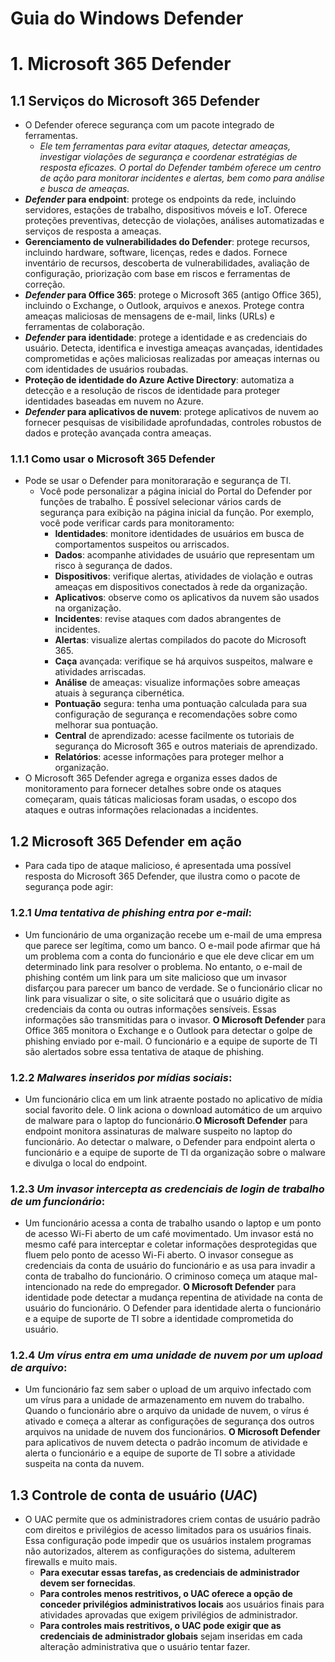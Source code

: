 # Guia do Windows Defender
# 1. **Microsoft 365 Defender**
## 1.1 Serviços do Microsoft 365 Defender
- O Defender oferece segurança com um pacote integrado de ferramentas.
    - *Ele tem ferramentas para evitar ataques, detectar ameaças, investigar violações de segurança e coordenar estratégias de resposta eficazes. O portal do Defender também oferece um centro de ação para monitorar incidentes e alertas, bem como para análise e busca de ameaças.*
- ***Defender* para endpoint**: protege os endpoints da rede, incluindo servidores, estações de trabalho, dispositivos móveis e IoT. Oferece proteções preventivas, detecção de violações, análises automatizadas e serviços de resposta a ameaças.
- **Gerenciamento de vulnerabilidades do Defender**: protege recursos, incluindo hardware, software, licenças, redes e dados. Fornece inventário de recursos, descoberta de vulnerabilidades, avaliação de configuração, priorização com base em riscos e ferramentas de correção.
- ***Defender* para Office 365**: protege o Microsoft 365 (antigo Office 365), incluindo o Exchange, o Outlook, arquivos e anexos. Protege contra ameaças maliciosas de mensagens de e-mail, links (URLs) e ferramentas de colaboração.
- ***Defender* para identidade**: protege a identidade e as credenciais do usuário. Detecta, identifica e investiga ameaças avançadas, identidades comprometidas e ações maliciosas realizadas por ameaças internas ou com identidades de usuários roubadas.
- **Proteção de identidade do Azure Active Directory**: automatiza a detecção e a resolução de riscos de identidade para proteger identidades baseadas em nuvem no Azure.
- ***Defender* para aplicativos de nuvem**: protege aplicativos de nuvem ao fornecer pesquisas de visibilidade aprofundadas, controles robustos de dados e proteção avançada contra ameaças.

### 1.1.1 Como usar o Microsoft 365 Defender
- Pode se usar o Defender para monitoraração e segurança de TI.
    - Você pode personalizar a página inicial do Portal do Defender por funções de trabalho. É possível selecionar vários cards de segurança para exibição na página inicial da função. Por exemplo, você pode verificar cards para monitoramento:
        - **Identidades**: monitore identidades de usuários em busca de comportamentos suspeitos ou arriscados.
        - **Dados**: acompanhe atividades de usuário que representam um risco à segurança de dados.
        - **Dispositivos**: verifique alertas, atividades de violação e outras ameaças em dispositivos conectados à rede da organização.
        - **Aplicativos**: observe como os aplicativos da nuvem são usados na organização.
        - **Incidentes**: revise ataques com dados abrangentes de incidentes.
        - **Alertas**: visualize alertas compilados do pacote do Microsoft 365.
        - **Caça** avançada: verifique se há arquivos suspeitos, malware e atividades arriscadas.
        - **Análise** de ameaças: visualize informações sobre ameaças atuais à segurança cibernética.
        - **Pontuação** segura: tenha uma pontuação calculada para sua configuração de segurança e recomendações sobre como melhorar sua pontuação.
        - **Central** de aprendizado: acesse facilmente os tutoriais de segurança do Microsoft 365 e outros materiais de aprendizado.
        - **Relatórios**: acesse informações para proteger melhor a organização.
- O Microsoft 365 Defender agrega e organiza esses dados de monitoramento para fornecer detalhes sobre onde os ataques começaram, quais táticas maliciosas foram usadas, o escopo dos ataques e outras informações relacionadas a incidentes.

## 1.2 Microsoft 365 Defender em ação
- Para cada tipo de ataque malicioso, é apresentada uma possível resposta do Microsoft 365 Defender, que ilustra como o pacote de segurança pode agir:

### 1.2.1 ***Uma tentativa de phishing entra por e-mail***:
- Um funcionário de uma organização recebe um e-mail de uma empresa que parece ser legítima, como um banco. O e-mail pode afirmar que há um problema com a conta do funcionário e que ele deve clicar em um determinado link para resolver o problema. No entanto, o e-mail de phishing contém um link para um site malicioso que um invasor disfarçou para parecer um banco de verdade. Se o funcionário clicar no link para visualizar o site, o site solicitará que o usuário digite as credenciais da conta ou outras informações sensíveis. Essas informações são transmitidas para o invasor. **O Microsoft Defender** para Office 365 monitora o Exchange e o Outlook para detectar o golpe de phishing enviado por e-mail. O funcionário e a equipe de suporte de TI são alertados sobre essa tentativa de ataque de phishing.   

### 1.2.2 ***Malwares inseridos por mídias sociais***: 
- Um funcionário clica em um link atraente postado no aplicativo de mídia social favorito dele. O link aciona o download automático de um arquivo de malware para o laptop do funcionário.**O Microsoft Defender** para endpoint monitora assinaturas de malware suspeito no laptop do funcionário. Ao detectar o malware, o Defender para endpoint alerta o funcionário e a equipe de suporte de TI da organização sobre o malware e divulga o local do endpoint.   

### 1.2.3 ***Um invasor intercepta as credenciais de login de trabalho de um funcionário***: 
- Um funcionário acessa a conta de trabalho usando o laptop e um ponto de acesso Wi-Fi aberto de um café movimentado. Um invasor está no mesmo café para interceptar e coletar informações desprotegidas que fluem pelo ponto de acesso Wi-Fi aberto. O invasor consegue as credenciais da conta de usuário do funcionário e as usa para invadir a conta de trabalho do funcionário. O criminoso começa um ataque mal-intencionado na rede do empregador. **O Microsoft Defender** para identidade pode detectar a mudança repentina de atividade na conta de usuário do funcionário. O Defender para identidade alerta o funcionário e a equipe de suporte de TI sobre a identidade comprometida do usuário.   

### 1.2.4 ***Um vírus entra em uma unidade de nuvem por um upload de arquivo***: 
- Um funcionário faz sem saber o upload de um arquivo infectado com um vírus para a unidade de armazenamento em nuvem do trabalho. Quando o funcionário abre o arquivo da unidade de nuvem, o vírus é ativado e começa a alterar as configurações de segurança dos outros arquivos na unidade de nuvem dos funcionários. **O Microsoft Defender** para aplicativos de nuvem detecta o padrão incomum de atividade e alerta o funcionário e a equipe de suporte de TI sobre a atividade suspeita na conta da nuvem.   

## 1.3 Controle de conta de usuário (*UAC*)
- O UAC permite que os administradores criem contas de usuário padrão com direitos e privilégios de acesso limitados para os usuários finais. Essa configuração pode impedir que os usuários instalem programas não autorizados, alterem as configurações do sistema, adulterem firewalls e muito mais. 
    - **Para executar essas tarefas, as credenciais de administrador devem ser fornecidas**. 
    - **Para controles menos restritivos, o UAC oferece a opção de conceder privilégios administrativos locais** aos usuários finais para atividades aprovadas que exigem privilégios de administrador. 
    - **Para controles mais restritivos, o UAC pode exigir que as credenciais de administrador globais** sejam inseridas em cada alteração administrativa que o usuário tentar fazer.
